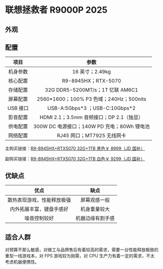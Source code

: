 # 联想拯救者 R9000P 2025

## 外观

## 配置

|   项目   |                    参数                     |
| :------: | :-----------------------------------------: |
| 机身参数 |               16 英寸；2.49kg               |
| 核心配置 |             R9-8945HX；RTX-5070             |
| 存储配置 |      32G DDR5-5200MT/s；1T 忆联 AM6C1       |
| 屏幕配置 |  2560\*1600；100% P3 色域；240Hz；500nits   |
| USB 接口 |      USB-A:5Gbps\*3 ；USB-C:10Gbps\*2       |
| 影音配置 |  HDMI 2.1；3.5mm 音频接口；DP 2.1（独显）   |
| 供电配置 | 300W DC 电源接口；140W PD 充电；80Wh 锂电池 |
| 网络配置 |         RJ45 网口；MT7925 无线网卡          |

主购买链接：[R9-8945HX+RTX5070 32G+1TB 黑色￥ 8999（JD 国补）](https://3.cn/2i9D-XVF)

副购买链接：[R9-8945HX+RTX5070 32G+1TB 白色￥ 9299（JD 国补）](https://3.cn/2i9-DYY3)

## 优缺点

|            优点            |       缺点       |
| :------------------------: | :--------------: |
| 散热表现游戏，性能释放极强 |   屏幕观感一般   |
|  内外拓展丰富，键盘手感好  |   机身重量较大   |
|        噪音控制较好        | 机器边缘有割手感 |

## 适合人群

对预算不那么敏感，对做工与品牌售后有着较高的需求，需要一台性能释放极致的重型一线游戏本，对 FPS 游戏较为刚需，对 CPU 生产力有着一定的需求，不太考虑机器便携性。
